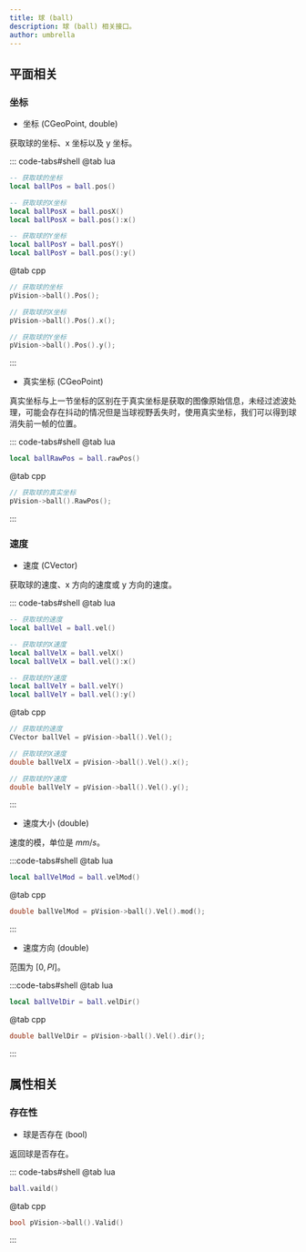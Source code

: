 ```yaml
---
title: 球 (ball)
description: 球 (ball) 相关接口。
author: umbrella
---
```


<!-- ## 写在前面 -->

## 平面相关

### 坐标

- 坐标 (CGeoPoint, double)

获取球的坐标、x 坐标以及 y 坐标。

::: code-tabs#shell
@tab lua
```lua
-- 获取球的坐标
local ballPos = ball.pos()

-- 获取球的X坐标
local ballPosX = ball.posX()
local ballPosX = ball.pos():x()

-- 获取球的Y坐标
local ballPosY = ball.posY()
local ballPosY = ball.pos():y()
```

@tab cpp
```cpp
// 获取球的坐标
pVision->ball().Pos();

// 获取球的X坐标
pVision->ball().Pos().x();

// 获取球的Y坐标
pVision->ball().Pos().y();
```
:::

- 真实坐标 (CGeoPoint)

真实坐标与上一节坐标的区别在于真实坐标是获取的图像原始信息，未经过滤波处理，可能会存在抖动的情况但是当球视野丢失时，使用真实坐标，我们可以得到球消失前一帧的位置。

::: code-tabs#shell
@tab lua
```lua
local ballRawPos = ball.rawPos()
```

@tab cpp
```cpp
// 获取球的真实坐标
pVision->ball().RawPos();
```
:::

### 速度

- 速度 (CVector)

获取球的速度、x 方向的速度或 y 方向的速度。

::: code-tabs#shell
@tab lua
```lua
-- 获取球的速度
local ballVel = ball.vel()

-- 获取球的X速度
local ballVelX = ball.velX()
local ballVelX = ball.vel():x()

-- 获取球的Y速度
local ballVelY = ball.velY()
local ballVelY = ball.vel():y()
```

@tab cpp
```cpp
// 获取球的速度
CVector ballVel = pVision->ball().Vel();

// 获取球的X速度
double ballVelX = pVision->ball().Vel().x();

// 获取球的Y速度
double ballVelY = pVision->ball().Vel().y();
```
:::

- 速度大小 (double)

速度的模，单位是 $mm/s$。

:::code-tabs#shell
@tab lua
```lua
local ballVelMod = ball.velMod()
```

@tab cpp
```cpp
double ballVelMod = pVision->ball().Vel().mod();
```
:::

- 速度方向 (double)

范围为 $[0, PI]$。

:::code-tabs#shell
@tab lua
```lua
local ballVelDir = ball.velDir()
```

@tab cpp
```cpp
double ballVelDir = pVision->ball().Vel().dir();
```
:::

## 属性相关

### 存在性

- 球是否存在 (bool)

返回球是否存在。

::: code-tabs#shell
@tab lua
```lua
ball.vaild()
```

@tab cpp
```cpp
bool pVision->ball().Valid()
```
:::